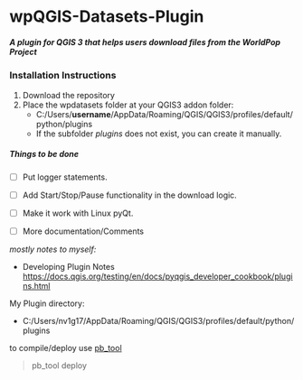 # wpQGIS-Datasets-Plugin

##### A plugin for QGIS 3 that helps users download files from the WorldPop Project

### Installation Instructions

1. Download the repository
2. Place the  wpdatasets folder at your QGIS3 addon folder:
    * C:/Users/__username__/AppData/Roaming/QGIS/QGIS3/profiles/default/python/plugins
    * If the subfolder _plugins_ does not exist, you can create it manually.

##### Things to be done
 - [ ] Put logger statements.
 - [ ] Add Start/Stop/Pause functionality in the download logic.
 - [ ] Make it work with Linux pyQt. 
 - [ ] More documentation/Comments
 
 

_mostly notes to myself:_

 - Developing Plugin Notes
 https://docs.qgis.org/testing/en/docs/pyqgis_developer_cookbook/plugins.html

My Plugin directory:
- C:/Users/nv1g17/AppData/Roaming/QGIS/QGIS3/profiles/default/python/plugins

to compile/deploy use [pb_tool][0]

> pb_tool deploy

[0]: https://github.com/g-sherman/plugin_build_tool/tree/qgis3_version

